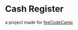 # Cash Register

a project made for [feeCodeCamp](https://www.freecodecamp.org/learn/javascript-algorithms-and-data-structures-v8/build-a-cash-register-project/build-a-cash-register)
